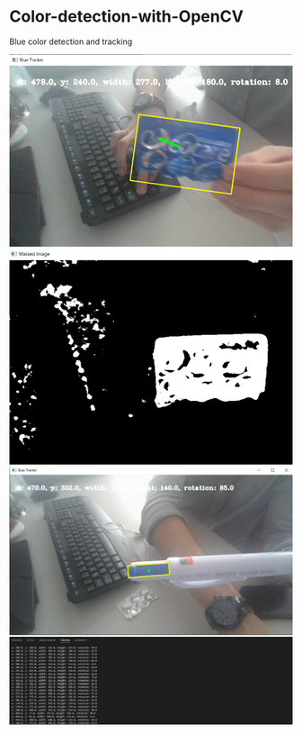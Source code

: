 # Color-detection-with-OpenCV
Blue color detection and tracking


![Screenshot_1](color_det_1.png)
![Screenshot_2](color_det_2.png)
![Screenshot_3](color_det_3.png)
![Screenshot_4](color_det_4.png)
